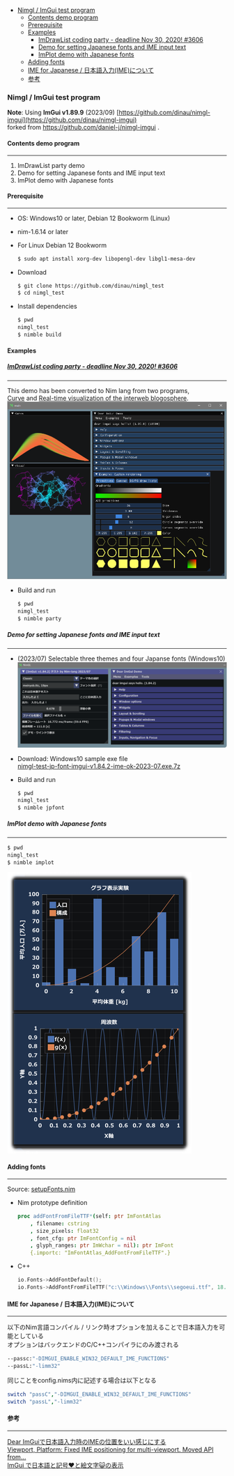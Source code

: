 <!-- START doctoc generated TOC please keep comment here to allow auto update -->
<!-- DON'T EDIT THIS SECTION, INSTEAD RE-RUN doctoc TO UPDATE -->

- [Nimgl / ImGui test program](#nimgl--imgui-test-program)
  - [Contents demo program](#contents-demo-program)
  - [Prerequisite](#prerequisite)
  - [Examples](#examples)
    - [ImDrawList coding party - deadline Nov 30, 2020! #3606](#imdrawlist-coding-party---deadline-nov-30-2020-3606)
    - [Demo for setting Japanese fonts and IME input text](#demo-for-setting-japanese-fonts-and-ime-input-text)
    - [ImPlot demo with Japanese fonts](#implot-demo-with-japanese-fonts)
  - [Adding fonts](#adding-fonts)
  - [IME for Japanese / 日本語入力(IME)について](#ime-for-japanese--%E6%97%A5%E6%9C%AC%E8%AA%9E%E5%85%A5%E5%8A%9Bime%E3%81%AB%E3%81%A4%E3%81%84%E3%81%A6)
  - [参考](#%E5%8F%82%E8%80%83)

<!-- END doctoc generated TOC please keep comment here to allow auto update -->

### Nimgl / ImGui test program

**Note**: Using  **ImGui v1.89.9** (2023/09) [https://github.com/dinau/nimgl-imgui](https://github.com/dinau/nimgl-imgui)  
forked from https://github.com/daniel-j/nimgl-imgui .

#### Contents demo program

---

1.  ImDrawList party demo
1.  Demo for setting Japanese fonts and IME input text
1.  ImPlot demo with Japanese fonts

#### Prerequisite

---

- OS: Windows10 or later, Debian 12 Bookworm (Linux)
- nim-1.6.14 or later
- For Linux Debian 12 Bookworm

   ```sh
   $ sudo apt install xorg-dev libopengl-dev libgl1-mesa-dev
   ```

- Download 

   ```sh
   $ git clone https://github.com/dinau/nimgl_test
   $ cd nimgl_test
   ```

- Install dependencies

   ```sh
   $ pwd
   nimgl_test
   $ nimble build
   ```


#### Examples

#####  [ImDrawList coding party - deadline Nov 30, 2020! #3606](https://github.com/ocornut/imgui/issues/3606)  

---

This demo has been converted to Nim lang from two programs,  
[Curve](https://github.com/ocornut/imgui/issues/3606#issuecomment-730648517) and
[Real-time visualization of the interweb blogosphere](https://github.com/ocornut/imgui/issues/3606#issuecomment-730704909).  
![alt](img/nimgl-imgui-coding-party-2023-08.png)
   - Build and run

      ```sh
      $ pwd 
      nimgl_test
      $ nimble party
      ```

##### Demo for setting Japanese fonts and IME input text

---

   - (2023/07) Selectable three themes and four Japanse fonts (Windows10)  
   ![alt](img/nimgl-screen-shot-jp-font-2023-07.png)
   - Download: Windows10 sample exe file  
   [nimgl-test-jp-font-imgui-v1.84.2-ime-ok-2023-07.exe.7z](https://bitbucket.org/dinau/storage/downloads/nimgl-test-jp-font-imgui-v1.84.2-ime-ok-2023-07.exe.7z) 
   - Build and run

      ```sh
      $ pwd 
      nimgl_test
      $ nimble jpfont
      ```

##### ImPlot demo with Japanese fonts

---

   ```sh
   $ pwd 
   nimgl_test
   $ nimble implot
   ```

   ![alt](img/nimgl-implot-demo-jp-font-2023-10.png)  


#### Adding fonts 

---

Source: [setupFonts.nim](https://github.com/dinau/nimgl_test/blob/main/examples/jpFont/setupFonts.nim)

- Nim prototype definition

   ```nim
   proc addFontFromFileTTF*(self: ptr ImFontAtlas
       , filename: cstring
       , size_pixels: float32
       , font_cfg: ptr ImFontConfig = nil
       , glyph_ranges: ptr ImWchar = nil): ptr ImFont
       {.importc: "ImFontAtlas_AddFontFromFileTTF".}
   ```

- C++

  ```cpp
  io.Fonts->AddFontDefault();
  io.Fonts->AddFontFromFileTTF("c:\\Windows\\Fonts\\segoeui.ttf", 18.0f);
  ```

#### IME for Japanese / 日本語入力(IME)について

---

以下のNim言語コンパイル / リンク時オプションを加えることで日本語入力を可能としている  
オプションはバックエンドのC/C++コンパイラにのみ渡される

```sh
--passc:"-DIMGUI_ENABLE_WIN32_DEFAULT_IME_FUNCTIONS"
--passL:"-limm32"
```

同じことをconfig.nims内に記述する場合は以下となる

```nim
switch "passC","-DIMGUI_ENABLE_WIN32_DEFAULT_IME_FUNCTIONS"
switch "passL","-limm32"
```

#### 参考

---

[Dear ImGuiで日本語入力時のIMEの位置をいい感じにする](https://qiita.com/babiron_i/items/759d80965b497384bc0e)  
[Viewport, Platform: Fixed IME positioning for multi-viewport. Moved API from...](http://dalab.se.sjtu.edu.cn/gitlab/xiaoyuwei/imgui/-/commit/cb78e62df93732b64afcc9d4cd02e378730b32af)  
[ImGui で日本語と記号♥と絵文字😺の表示](https://zenn.dev/tenka/articles/display_japanese_symbols_and_emoji_with_imgui)  

